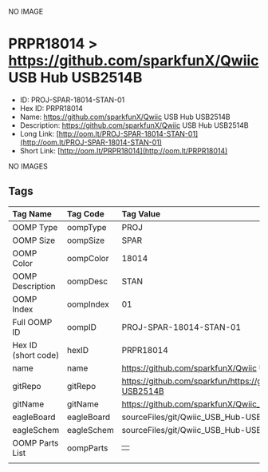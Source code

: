 


  
NO IMAGE  
# PRPR18014 > https://github.com/sparkfunX/Qwiic USB Hub USB2514B

- ID: PROJ-SPAR-18014-STAN-01
- Hex ID: PRPR18014
- Name: https://github.com/sparkfunX/Qwiic USB Hub USB2514B
- Description: https://github.com/sparkfunX/Qwiic USB Hub USB2514B
- Long Link: [http://oom.lt/PROJ-SPAR-18014-STAN-01](http://oom.lt/PROJ-SPAR-18014-STAN-01)
- Short Link: [http://oom.lt/PRPR18014](http://oom.lt/PRPR18014)
  
NO IMAGES  
## Tags
  

|Tag Name|Tag Code|Tag Value|
| :--- | :--- | :--- |
|OOMP Type|oompType|PROJ|
|OOMP Size|oompSize|SPAR|
|OOMP Color|oompColor|18014|
|OOMP Description|oompDesc|STAN|
|OOMP Index|oompIndex|01|
|Full OOMP ID|oompID|PROJ-SPAR-18014-STAN-01|
|Hex ID (short code)|hexID|PRPR18014|
|name|name|https://github.com/sparkfunX/Qwiic USB Hub USB2514B|
|gitRepo|gitRepo|https://github.com/sparkfun/https://github.com/sparkfunX/Qwiic_USB_Hub-USB2514B|
|gitName|gitName|https://github.com/sparkfunX/Qwiic_USB_Hub-USB2514B|
|eagleBoard|eagleBoard|sourceFiles/git/Qwiic_USB_Hub-USB2514B/Hardware/Qwiic-USB_Hub.brd|
|eagleSchem|eagleSchem|sourceFiles/git/Qwiic_USB_Hub-USB2514B/Hardware/Qwiic-USB_Hub.sch|
|OOMP Parts List|oompParts|<table><tr><td></td></tr></table>|
||||
